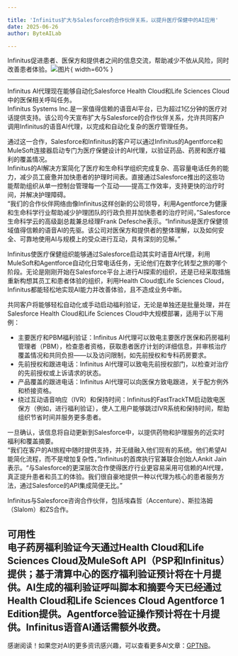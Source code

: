 ```yaml
---

title: 'Infinitus扩大与Salesforce的合作伙伴关系，以提升医疗保健中的AI应用'
date: 2025-06-26
author: ByteAILab

---
```


Infinitus促进患者、医保方和提供者之间的信息交流，帮助减少不依从风险，同时改善患者体验。![图片](https://ai-techpark.com/wp-content/uploads/Infinitus-1.jpg){ width=60% }

---
  
Infinitus AI代理现在能够自动化Salesforce Health Cloud和Life Sciences Cloud中的医保相关呼叫任务。  
Infinitus Systems Inc.是一家值得信赖的语音AI平台，已为超过1亿分钟的医疗对话提供支持。该公司今天宣布扩大与Salesforce的合作伙伴关系，允许共同客户调用Infinitus的语音AI代理，以完成和自动化复杂的医疗管理任务。  

通过这一合作，Salesforce和Infinitus的客户可以通过Infinitus的Agentforce和MuleSoft连接器启动专门为医疗保健设计的AI代理，以验证药品、药房和医疗福利的覆盖情况。  
Infinitus的AI解决方案简化了医疗和生命科学组织完成复杂、高容量电话任务的能力，减少员工疲惫并加快患者的护理时间表。直接通过Salesforce推出的这些功能帮助组织从单一控制台管理每一个互动——提高工作效率，支持更快的治疗时间，并解决护理障碍。  
“我们的合作伙伴网络由像Infinitus这样创新的公司领导，利用Agentforce为健康和生命科学行业帮助减少护理团队的行政负担并加快患者的治疗时间，”Salesforce生命科学云的高级副总裁兼总经理Frank Defesche表示。“Infinitus是医疗保健领域值得信赖的语音AI的先驱。该公司对医保方和提供者的整体理解，以及如何安全、可靠地使用AI与规模上的受众进行互动，具有深刻的见解。”  

Infinitus使医疗保健组织能够通过Salesforce启动其实时语音AI代理，利用MuleSoft和Agentforce自动化日常电话任务，无论他们在数字化转型之旅的哪个阶段。无论是刚刚开始在Salesforce平台上进行AI探索的组织，还是已经采取措施重新构想其员工和患者体验的组织，利用Health Cloud或Life Sciences Cloud，Infinitus都能轻松地实现AI能力并改善体验，且不造成业务中断。  

共同客户将能够轻松自动化或手动启动福利验证，无论是单独还是批量处理，并在Salesforce Health Cloud和Life Sciences Cloud中大规模部署，适用于以下用例：  

- 主要医疗和PBM福利验证：Infinitus AI代理可以致电主要医疗医保和药房福利管理者（PBM），检查患者资格，获取患者医疗计划的详细信息，并审核治疗覆盖情况和共同负担——以及访问限制，如先前授权和专科药房要求。  
- 先前授权和跟进电话：Infinitus AI代理可以致电先前授权部门，以检查对治疗的先前授权或上诉请求的状态。  
- 产品覆盖的跟进电话：Infinitus AI代理可以向医保方致电跟进，关于配方例外和桥接资格。  
- 绕过互动语音响应（IVR）和保持时间：Infinitus的FastTrackTM启动致电医保方（例如，进行福利验证），使人工用户能够跳过IVR系统和保持时间，帮助组织节省时间并服务更多患者。  

一旦确认，该信息将自动更新到Salesforce中，以提供药物和护理服务的近实时福利和覆盖摘要。  
“我们在客户的AI旅程中随时提供支持，并无缝融入他们现有的系统。他们希望AI能简化流程，而不是增加复杂性，”Infinitus的首席执行官兼联合创始人Ankit Jain表示。“与Salesforce的更深层次合作使得医疗行业更容易采用可信赖的AI代理，真正提升患者和员工的体验。我们很自豪地提供一种以代理为核心的患者服务方法，通过Salesforce的API集成简便无比。”  

Infinitus与Salesforce咨询合作伙伴，包括埃森哲（Accenture）、斯拉洛姆（Slalom）和ZS合作。  

可用性  
电子药房福利验证今天通过Health Cloud和Life Sciences Cloud及MuleSoft API（PSP和Infinitus）提供；基于清算中心的医疗福利验证预计将在十月提供。AI生成的福利验证呼叫脚本和摘要今天已经通过Health Cloud和Life Sciences Cloud Agentforce 1 Edition提供。Agentforce验证操作预计将在十月提供。Infinitus语音AI通话需额外收费。
---
感谢阅读！如果您对AI的更多资讯感兴趣，可以查看更多AI文章：[GPTNB](https://gptnb.com)。